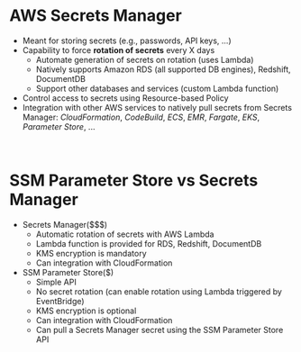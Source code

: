 # AWS Secrets Manager

- Meant for storing secrets (e.g., passwords, API keys, ...)
- Capability to force **rotation of secrets** every X days
    - Automate generation of secrets on rotation (uses Lambda)
    - Natively supports Amazon RDS (all supported DB engines), Redshift, DocumentDB
    - Support other databases and services (custom Lambda function)
- Control access to secrets using Resource-based Policy
- Integration with other AWS services to natively pull secrets from Secrets Manager: _CloudFormation_, _CodeBuild_, _ECS_, _EMR_, _Fargate_, _EKS_, _Parameter Store_, ...

<br>

# SSM Parameter Store vs Secrets Manager

- Secrets Manager($$$)
  - Automatic rotation of secrets with AWS Lambda
  - Lambda function is provided for RDS, Redshift, DocumentDB
  - KMS encryption is mandatory
  - Can integration with CloudFormation
- SSM Parameter Store($)
  - Simple API
  - No secret rotation (can enable rotation using Lambda triggered by EventBridge)
  - KMS encryption is optional
  - Can integration with CloudFormation
  - Can pull a Secrets Manager secret using the SSM Parameter Store API
